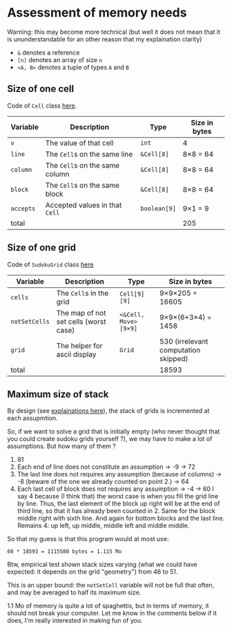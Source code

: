 # Assessment of memory needs

Warning: this may become more technical (but well it does not mean that it is ununderstandable for an other reason that my explaination clarity)

- `&` denotes a reference
- `[n]` denotes an array of size `n`
- `<A, B>` denotes a tuple of types `A` and `B`

## Size of one cell

Code of `Cell` class [here](../Cell.java).

| Variable  | Description                      | Type         | Size  in bytes |
| --------- | -------------------------------- | ------------ | -------------- |
| `v`       | The value of that cell           | `int`        | 4              |
| `line`    | The `Cell`s on the same line     | `&Cell[8]`   | 8×8 = 64       |
| `column`  | The `Cell`s on the same column   | `&Cell[8]`   | 8×8 = 64       |
| `block`   | The `Cell`s on the same block    | `&Cell[8]`   | 8×8 = 64       |
| `accepts` | Accepted values in that `Cell`   | `boolean[9]` | 9×1 = 9        |
| total     |                                  |              | 205            |

## Size of one grid

Code of `SudokuGrid` class [here](../SudokuGrid.java)

| Variable      | Description                           | Type                 | Size  in bytes     |
| ------------- | ------------------------------------- | -------------------- | ------------------ |
| `cells`       | The `Cell`s in the grid               | `Cell[9][9]`         | 9×9×205 = 16605    |
| `notSetCells` | The map of not set cells (worst case) | `<&Cell, Move>[9×9]` | 9×9×(6+3×4) = 1458 |
| `grid`        | The helper for ascii display          | `Grid`               | 530 (irrelevant computation skipped) |
| total         |                                       |                      | 18593              |

## Maximum size of stack

By design (see [explainations here](Explaination-full.md)), the stack of grids is incremented at each assupmtion.

So, if we want to solve a grid that is initially empty (who never thought that you could create sudoku grids yourself ?), we may have to make a lot of assumptions. But how many of them ?

1) 81
2) Each end of line does not constitute an assumption → -9 → 72
3) The last line does not requires any assumption (because of columns) → -8 (beware of the one we already counted on point 2.) → 64
4) Each last cell of block does not requires any assumption → -4 → 60
I say 4 because (I think that) the worst case is when you fill the grid line by line. Thus, the last element of the block up right will be at the end of third line, so that it has already been counted in 2. Same for the block middle right with sixth line. And again for bottom blocks and the last line. Remains 4: up left, up middle, middle left and middle middle.

So that my guess is that this program would at most use: 

```
60 * 18593 = 1115580 bytes = 1.115 Mo
```

Btw, empirical test shown stack sizes varying (what we could have expected: it depends on the grid "geometry") from 46 to 51.

This is an upper bound: the `notSetCell` variable will not be full that often, and may be averaged to half its maximum size.

1.1 Mo of memory is quite a lot of spaghettis, but in terms of memory, it should not break your computer. Let me know in the comments below if it does, I'm really interested in making fun of you.